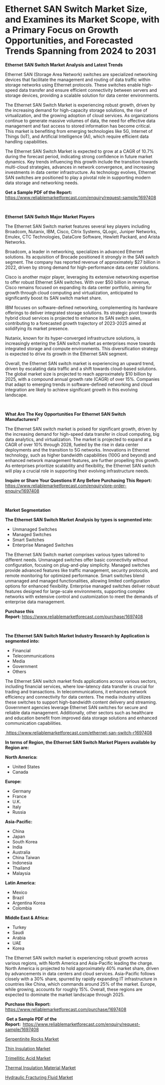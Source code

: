 <p><h1>Ethernet SAN Switch Market Size, and Examines its Market Scope, with a Primary Focus on Growth Opportunities, and Forecasted Trends Spanning from 2024 to 2031</h1></p><p><strong>Ethernet SAN Switch Market Analysis and Latest Trends</strong></p>
<p><p>Ethernet SAN (Storage Area Network) switches are specialized networking devices that facilitate the management and routing of data traffic within storage networks using Ethernet protocols. These switches enable high-speed data transfer and ensure efficient connectivity between servers and storage devices, providing a scalable solution for data center environments. </p><p>The Ethernet SAN Switch Market is experiencing robust growth, driven by the increasing demand for high-capacity storage solutions, the rise of virtualization, and the growing adoption of cloud services. As organizations continue to generate massive volumes of data, the need for effective data management and fast access to stored information has become critical. This market is benefiting from emerging technologies like 5G, Internet of Things (IoT), and Artificial Intelligence (AI), which require efficient data handling capabilities.</p><p>The Ethernet SAN Switch Market is expected to grow at a CAGR of 10.7% during the forecast period, indicating strong confidence in future market dynamics. Key trends influencing this growth include the transition towards multi-cloud strategies, advances in network convergence, and increasing investments in data center infrastructure. As technology evolves, Ethernet SAN switches are positioned to play a pivotal role in supporting modern data storage and networking needs.</p></p>
<p><strong>Get a Sample PDF of the Report:&nbsp;</strong> <a href="https://www.reliablemarketforecast.com/enquiry/request-sample/1697408?utm_campaign=1110&utm_medium=2&utm_source=Github&utm_content=ia&utm_term=12122024&utm_id=ethernet-san-switch">https://www.reliablemarketforecast.com/enquiry/request-sample/1697408</a></p>
<p>&nbsp;</p>
<p><strong>Ethernet SAN Switch Major Market Players</strong></p>
<p><p>The Ethernet SAN Switch market features several key players including Broadcom, Nutanix, IBM, Cisco, Citrix Systems, QLogic, Juniper Networks, Emulex, CTC Technologies, DataCore Software, Hewlett Packard, and Arista Networks. </p><p>Broadcom, a leader in networking, specializes in advanced Ethernet solutions. Its acquisition of Brocade positioned it strongly in the SAN switch segment. The company has reported revenue of approximately $27 billion in 2022, driven by strong demand for high-performance data center solutions.</p><p>Cisco is another major player, leveraging its extensive networking expertise to offer robust Ethernet SAN switches. With over $50 billion in revenue, Cisco remains focused on expanding its data center portfolio, aiming for growth through cloud computing and virtualization, anticipated to significantly boost its SAN switch market share.</p><p>IBM focuses on software-defined networking, complementing its hardware offerings to deliver integrated storage solutions. Its strategic pivot towards hybrid cloud services is projected to enhance its SAN switch sales, contributing to a forecasted growth trajectory of 2023-2025 aimed at solidifying its market presence.</p><p>Nutanix, known for its hyper-converged infrastructure solutions, is increasingly entering the SAN switch market as enterprises move towards integrated storage and compute environments. This diversification strategy is expected to drive its growth in the Ethernet SAN segment.</p><p>Overall, the Ethernet SAN switch market is experiencing an upward trend, driven by escalating data traffic and a shift towards cloud-based solutions. The global market size is projected to reach approximately $10 billion by 2025, with a compound annual growth rate (CAGR) of over 15%. Companies that adapt to emerging trends in software-defined networking and cloud integration are likely to achieve significant growth in this evolving landscape.</p></p>
<p>&nbsp;</p>
<p><strong>What Are The Key Opportunities For Ethernet SAN Switch Manufacturers?</strong></p>
<p><p>The Ethernet SAN switch market is poised for significant growth, driven by the increasing demand for high-speed data transfer in cloud computing, big data analytics, and virtualization. The market is projected to expand at a CAGR of over 10% through 2028, fueled by the rise in data center deployments and the transition to 5G networks. Innovations in Ethernet technology, such as higher bandwidth capabilities (100G and beyond) and enhanced network management features, are further propelling this growth. As enterprises prioritize scalability and flexibility, the Ethernet SAN switch will play a crucial role in supporting their evolving infrastructure needs.</p></p>
<p><strong>Inquire or Share Your Questions If Any Before Purchasing This Report:</strong> <a href="https://www.reliablemarketforecast.com/enquiry/pre-order-enquiry/1697408?utm_campaign=1110&utm_medium=2&utm_source=Github&utm_content=ia&utm_term=12122024&utm_id=ethernet-san-switch">https://www.reliablemarketforecast.com/enquiry/pre-order-enquiry/1697408</a></p>
<p>&nbsp;</p>
<p><strong>Market Segmentation</strong></p>
<p><strong>The Ethernet SAN Switch Market Analysis by types is segmented into:</strong></p>
<p><ul><li>Unmanaged Switches</li><li>Managed Switches</li><li>Smart Switches</li><li>Enterprise Managed Switches</li></ul></p>
<p><p>The Ethernet SAN Switch market comprises various types tailored to different needs. Unmanaged switches offer basic connectivity without configuration, focusing on plug-and-play simplicity. Managed switches provide advanced features like traffic management, security protocols, and remote monitoring for optimized performance. Smart switches blend unmanaged and managed functionalities, allowing limited configuration options for enhanced flexibility. Enterprise managed switches deliver robust features designed for large-scale environments, supporting complex networks with extensive control and customization to meet the demands of enterprise data management.</p></p>
<p><strong>Purchase this Report:&nbsp;</strong><a href="https://www.reliablemarketforecast.com/purchase/1697408?utm_campaign=1110&utm_medium=2&utm_source=Github&utm_content=ia&utm_term=12122024&utm_id=ethernet-san-switch">https://www.reliablemarketforecast.com/purchase/1697408</a></p>
<p>&nbsp;</p>
<p><strong>The Ethernet SAN Switch Market Industry Research by Application is segmented into:</strong></p>
<p><ul><li>Financial</li><li>Telecommunications</li><li>Media</li><li>Government</li><li>Others</li></ul></p>
<p><p>The Ethernet SAN switch market finds applications across various sectors, including financial services, where low-latency data transfer is crucial for trading and transactions. In telecommunications, it enhances network efficiency and connectivity for data centers. The media industry utilizes these switches to support high-bandwidth content delivery and streaming. Government agencies leverage Ethernet SAN switches for secure and reliable data management. Additionally, other sectors such as healthcare and education benefit from improved data storage solutions and enhanced communication capabilities.</p></p>
<p><a href="https://www.reliablemarketforecast.com/ethernet-san-switch-r1697408?utm_campaign=1110&utm_medium=2&utm_source=Github&utm_content=ia&utm_term=12122024&utm_id=ethernet-san-switch">&nbsp;https://www.reliablemarketforecast.com/ethernet-san-switch-r1697408</a></p>
<p><strong>In terms of Region, the Ethernet SAN Switch Market Players available by Region are:</strong></p>
<p>
    <p> <strong> North America: </strong>
        <ul>
            <li>United States</li>
            <li>Canada</li>
        </ul>
        </p> 
    <p> <strong> Europe: </strong>
        <ul>
            <li>Germany</li>
            <li>France</li>
            <li>U.K.</li>
            <li>Italy</li>
            <li>Russia</li>
        </ul>
        </p> 
    <p> <strong> Asia-Pacific: </strong>
        <ul>
            <li>China</li>
            <li>Japan</li>
            <li>South Korea</li>
            <li>India</li>
            <li>Australia</li>
            <li>China Taiwan</li>
            <li>Indonesia</li>
            <li>Thailand</li>
            <li>Malaysia</li>
        </ul>
        </p> 
    <p> <strong> Latin America: </strong>
        <ul>
            <li>Mexico</li>
            <li>Brazil</li>
            <li>Argentina Korea</li>
            <li>Colombia</li>
        </ul>
        </p> 
    <p> <strong> Middle East & Africa: </strong>
        <ul>
            <li>Turkey</li>
            <li>Saudi</li>
            <li>Arabia</li>
            <li>UAE</li>
            <li>Korea</li>
        </ul>
    </p>
    </p>
<p><p>The Ethernet SAN switch market is experiencing robust growth across various regions, with North America and Asia-Pacific leading the charge. North America is projected to hold approximately 40% market share, driven by advancements in data centers and cloud services. Asia-Pacific follows closely with a 30% share, spurred by rapidly expanding IT infrastructure in countries like China, which commands around 25% of the market. Europe, while growing, accounts for roughly 15%. Overall, these regions are expected to dominate the market landscape through 2025.</p></p>
<p><strong>Purchase this Report: </strong><a href="https://www.reliablemarketforecast.com/purchase/1697408?utm_campaign=1110&utm_medium=2&utm_source=Github&utm_content=ia&utm_term=12122024&utm_id=ethernet-san-switch">https://www.reliablemarketforecast.com/purchase/1697408</a></p>
<p>&nbsp;<strong>Get a Sample PDF of the Report:&nbsp;&nbsp;</strong><a href="https://www.reliablemarketforecast.com/enquiry/request-sample/1697408?utm_campaign=1110&utm_medium=2&utm_source=Github&utm_content=ia&utm_term=12122024&utm_id=ethernet-san-switch">https://www.reliablemarketforecast.com/enquiry/request-sample/1697408</a></p>
<p><strong></strong></p>
<p><p><a href="https://www.linkedin.com/pulse/serpentinite-rocks-market-analysis-report-revenue-forecast-r8wue?utm_campaign=1110&utm_medium=2&utm_source=Github&utm_content=ia&utm_term=12122024&utm_id=ethernet-san-switch">Serpentinite Rocks Market</a></p><p><a href="https://www.linkedin.com/pulse/thin-insulation-market-report-2024-2031-highlights-growth-rf5se?utm_campaign=1110&utm_medium=2&utm_source=Github&utm_content=ia&utm_term=12122024&utm_id=ethernet-san-switch">Thin Insulation Market</a></p><p><a href="https://www.linkedin.com/pulse/p-factrackr-ho6he?utm_campaign=1110&utm_medium=2&utm_source=Github&utm_content=ia&utm_term=12122024&utm_id=ethernet-san-switch">Trimellitic Acid Market</a></p><p><a href="https://www.linkedin.com/pulse/year-on-year-growth-thermal-insulation-material-market-ioooe?utm_campaign=1110&utm_medium=2&utm_source=Github&utm_content=ia&utm_term=12122024&utm_id=ethernet-san-switch">Thermal Insulation Material Market</a></p><p><a href="https://www.linkedin.com/pulse/hydraulic-fracturing-fluid-market-insights-industry-development-gh5xe?utm_campaign=1110&utm_medium=2&utm_source=Github&utm_content=ia&utm_term=12122024&utm_id=ethernet-san-switch">Hydraulic Fracturing Fluid Market</a></p></p>